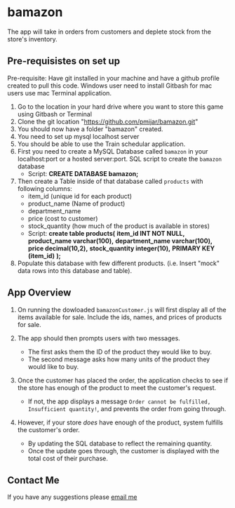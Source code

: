 # bamazon
The app will take in orders from customers and deplete stock from the store's inventory. 


## Pre-requisistes on set up ##

Pre-requisite:
Have git installed in your machine and have a github profile created to pull this code. 
Windows user need to install Gitbash for mac users use mac Terminal application.

1. Go to the location in your hard drive where you want to store this game using Gitbash or Terminal
2. Clone the git location "https://github.com/pmijar/bamazon.git"
3. You should now have a folder "bamazon" created.
4. You need to set up mysql localhost server
5. You should be able to use the Train schedular application.
6. First you need to create a MySQL Database called `bamazon` in your localhost:port or a hosted server:port.
    SQL script to create the `bamazon` database
    * Script: __CREATE DATABASE bamazon;__
7. Then create a Table inside of that database called `products` with following columns:
   * item_id (unique id for each product)
   * product_name (Name of product)
   * department_name
   * price (cost to customer)
   * stock_quantity (how much of the product is available in stores) 
   * Script:    __create table products(__
                __item_id INT NOT NULL,__
                __product_name varchar(100),__
                __department_name varchar(100),__
                __price decimal(10,2),__
                __stock_quantity integer(10),__
                __PRIMARY KEY (item_id)__
                __);__
8. Populate this database with few different products. (i.e. Insert "mock" data rows into this database and table).


## App Overview ##

1. On running the dowloaded `bamazonCustomer.js` will first display all of the items available for sale. Include the ids, names, and prices of products for sale.

2. The app should then prompts users with two messages.

   * The first asks them the ID of the product they would like to buy.
   * The second message asks how many units of the product they would like to buy.

3. Once the customer has placed the order, the application checks to see if the store has enough of the product to meet the customer's request.

   * If not, the app displays a message `Order cannot be fulfilled, Insufficient quantity!`, and prevents the order from going through.

4. However, if your store _does_ have enough of the product, system fulfills the customer's order.
   * By updating the SQL database to reflect the remaining quantity.
   * Once the update goes through, the customer is displayed with the total cost of their purchase.


## Contact Me ##  

If you have any suggestions please [email me](mailto:Prashanth.Mijar@gmail.com)